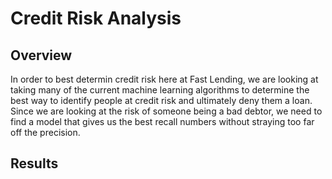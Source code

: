 # Credit Risk Analysis
## Overview

In order to best determin credit risk here at Fast Lending, we are looking at taking many of the current machine learning algorithms to determine the best way to identify people at credit risk and ultimately deny them a loan. Since we are looking at the risk of someone being a bad debtor, we need to find a model that gives us the best recall numbers without straying too far off the precision.

## Results
